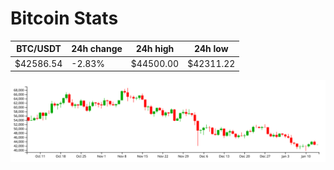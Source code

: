 # Bitcoin Stats

BTC/USDT|24h change|24h high|24h low|
|---|---|---|---|
|$42586.54|-2.83%|$44500.00|$42311.22|

<img src="./chart.svg">
